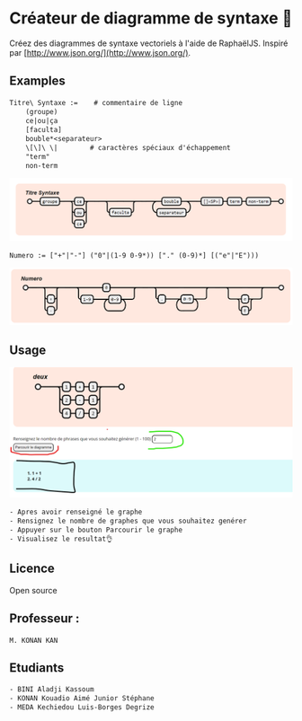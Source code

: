 # Créateur de diagramme de syntaxe 🤽

Créez des diagrammes de syntaxe vectoriels à l'aide de RaphaëlJS.
Inspiré par [http://www.json.org/](http://www.json.org/).

## Examples
    Titre\ Syntaxe :=    # commentaire de ligne
        (groupe)
        ce|ou|ça
        [faculta]
        bouble*<separateur>
        \[\]\ \|        # caractères spéciaux d'échappement
        "term"
        non-term
![](assets/img/exemple.png)

    Numero := ["+"|"-"] ("0"|(1-9 0-9*)) ["." (0-9)*] [("e"|"E")))
![](assets/img/numbers.png)

## Usage

![](assets/img/resultat.png)

    - Apres avoir renseigné le graphe
    - Rensignez le nombre de graphes que vous souhaitez genérer
    - Appuyer sur le bouton Parcourir le graphe
    - Visualisez le resultat👌

## Licence
Open source

## Professeur : 
    M. KONAN KAN

## Etudiants
    - BINI Aladji Kassoum
    - KONAN Kouadio Aimé Junior Stéphane
    - MEDA Kechiedou Luis-Borges Degrize

